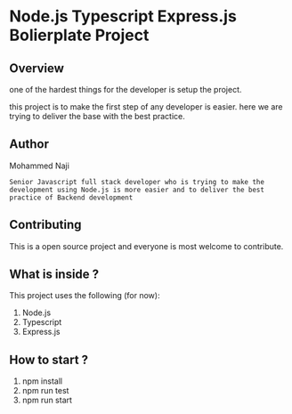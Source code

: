 # Node.js Typescript Express.js Bolierplate Project

## Overview

one of the hardest things for the developer is setup the project.

this project is to make the first step of any developer is easier.
here we are trying to deliver the base with the best practice.

## Author

 Mohammed Naji

    Senior Javascript full stack developer who is trying to make the development using Node.js is more easier and to deliver the best practice of Backend development

## Contributing

This is a open source project and everyone is most welcome to contribute.

## What is inside ?

This project uses the following (for now):

1. Node.js
2. Typescript
3. Express.js

## How to start ?

1. npm install
2. npm run test
3. npm run start